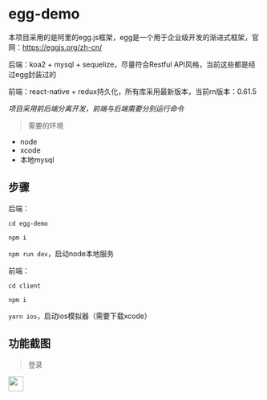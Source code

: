 # egg-demo
本项目采用的是阿里的egg.js框架，egg是一个用于企业级开发的渐进式框架，官网：<https://eggjs.org/zh-cn/>

后端：koa2 + mysql + sequelize，尽量符合Restful API风格，当前这些都是经过egg封装过的

前端：react-native + redux持久化，所有库采用最新版本，当前rn版本：0.61.5

_项目采用前后端分离开发，前端与后端需要分别运行命令_

>需要的环境
* node
* xcode
* 本地mysql

## 步骤

后端：

`cd egg-demo` 

`npm i` 

`npm run dev`，启动node本地服务

前端：

`cd client` 

`npm i` 

`yarn ios`，启动ios模拟器（需要下载xcode）

## 功能截图

>登录

<img src="http://q7w4bz19x.bkt.clouddn.com/image/egg1.gif" width="30px">
